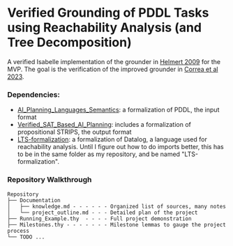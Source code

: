 # Verified Grounding of PDDL Tasks using Reachability Analysis (and Tree Decomposition)
A verified Isabelle implementation of the grounder in [Helmert 2009](https://www.sciencedirect.com/science/article/pii/S0004370208001926) for the MVP. The goal is the verification of the improved grounder in [Correa et al 2023](https://ai.dmi.unibas.ch/papers/correa-et-al-icaps2023.pdf).

### Dependencies:
- [AI_Planning_Languages_Semantics](https://www.isa-afp.org/entries/AI_Planning_Languages_Semantics.html): a formalization of PDDL, the input format
 - [Verified_SAT_Based_AI_Planning](https://www.isa-afp.org/entries/Verified_SAT_Based_AI_Planning.html): includes a formalization of propositional STRIPS, the output format
 - [LTS-formalization](https://github.com/anderssch/LTS-formalization): a formalization of Datalog, a language used for reachability analysis. Until I figure out how to do imports better, this has to be in the same folder as my repository, and be named "LTS-formalization".

### Repository Walkthrough
```
Repository
├── Documentation
│   ├── knowledge.md - - - - - - Organized list of sources, many notes
│   └── project_outline.md - - - Detailed plan of the project
├── Running_Example.thy  - - - - Full project demonstration
├── Milestones.thy - - - - - - - Milestone lemmas to gauge the project process
└── TODO ...
```
